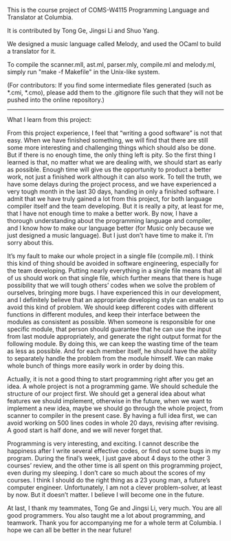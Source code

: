 This is the course project of COMS-W4115 Programming Language and Translator at Columbia.

It is contributed by Tong Ge, Jingsi Li and Shuo Yang.

We designed a music language called Melody, and used the OCaml to build a translator for it.

To compile the scanner.mll, ast.ml, parser.mly, compile.ml and melody.ml, simply run "make -f Makefile" in the Unix-like system.

(For contributors: If you find some intermediate files generated (such as *.cmi, *.cmo), please add them to the .gitignore file such that they will not be pushed into the online repository.)

**************************************************************************************************************
What I learn from this project:

From this project experience, I feel that “writing a good software” is not that easy. When we have finished something, we will find that there are still some more interesting and challenging things which should also be done. But if there is no enough time, the only thing left is pity. So the first thing I learned is that, no matter what we are dealing with, we should start as early as possible. Enough time will give us the opportunity to product a better work, not just a finished work although it can also work. To tell the truth, we have some delays during the project process, and we have experienced a very tough month in the last 30 days, handing in only a finished software. I admit that we have truly gained a lot from this project, for both language compiler itself and the team developing. But it is really a pity, at least for me, that I have not enough time to make a better work. By now, I have a thorough understanding about the programming language and compiler, and I know how to make our language better (for Music only because we just designed a music language). But I just don’t have time to make it. I’m sorry about this.

It’s my fault to make our whole project in a single file (compile.ml). I think this kind of thing should be avoided in software engineering, especially for the team developing. Putting nearly everything in a single file means that all of us should work on that single file, which further means that there is huge possibility that we will tough others’ codes when we solve the problem of ourselves, bringing more bugs. I have experienced this in our development, and I definitely believe that an appropriate developing style can enable us to avoid this kind of problem. We should keep different codes with different functions in different modules, and keep their interface between the modules as consistent as possible. When someone is responsible for one specific module, that person should guarantee that he can use the input from last module appropriately, and generate the right output format for the following module. By doing this, we can keep the wasting time of the team as less as possible. And for each member itself, he should have the ability to separately handle the problem from the module himself. We can make whole bunch of things more easily work in order by doing this.

Actually, it is not a good thing to start programming right after you get an idea. A whole project is not a programming game. We should schedule the structure of our project first. We should get a general idea about what features we should implement, otherwise in the future, when we want to implement a new idea, maybe we should go through the whole project, from scanner to compiler in the present case. By having a full idea first, we can avoid working on 500 lines codes in whole 20 days, revising after revising. A good start is half done, and we will never forget that.

Programming is very interesting, and exciting. I cannot describe the happiness after I write several effective codes, or find out some bugs in my program. During the final’s week, I just gave about 4 days to the other 3 courses’ review, and the other time is all spent on this programming project, even during my sleeping. I don’t care so much about the scores of my courses. I think I should do the right thing as a 23 young man, a future’s computer engineer. Unfortunately, I am not a clever problem-solver, at least by now. But it doesn’t matter. I believe I will become one in the future.

At last, I thank my teammates, Tong Ge and Jingsi Li, very much. You are all good programmers. You also taught me a lot about programming, and teamwork. Thank you for accompanying me for a whole term at Columbia. I hope we can all be better in the near future!


